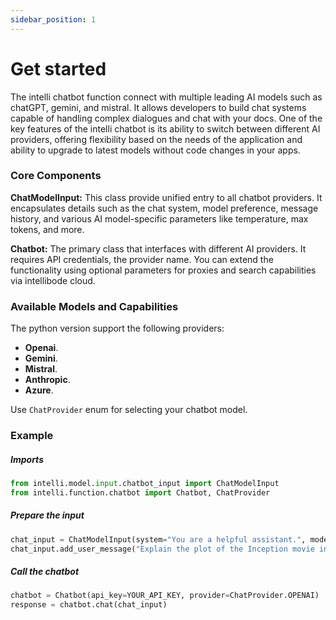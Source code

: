 ```yaml
---
sidebar_position: 1
---
```


# Get started

The intelli chatbot function connect with multiple leading AI models such as chatGPT, gemini, and mistral. It allows developers to build chat systems capable of handling complex dialogues and chat with your docs. One of the key features of the intelli chatbot is its ability to switch between different AI providers, offering flexibility based on the needs of the application and ability to upgrade to latest models without code changes in your apps.

### Core Components


**ChatModelInput:** This class provide unified entry to all chatbot providers. It encapsulates details such as the chat system, model preference, message history, and various AI model-specific parameters like temperature, max tokens, and more. 

**Chatbot:** The primary class that interfaces with different AI providers. It requires API credentials, the provider name. You can extend the functionality using optional parameters for proxies and search capabilities via intellibode cloud.


### Available Models and Capabilities

The python version support the following providers:

- **Openai**.
- **Gemini**.
- **Mistral**.
- **Anthropic**.
- **Azure**.

Use `ChatProvider` enum for selecting your chatbot model.

### Example

##### Imports
```python
from intelli.model.input.chatbot_input import ChatModelInput
from intelli.function.chatbot import Chatbot, ChatProvider
```


##### Prepare the input
```python
chat_input = ChatModelInput(system="You are a helpful assistant.", model="gpt-3.5")
chat_input.add_user_message("Explain the plot of the Inception movie in one line.")
```

##### Call the chatbot
```python
chatbot = Chatbot(api_key=YOUR_API_KEY, provider=ChatProvider.OPENAI)
response = chatbot.chat(chat_input)
```
